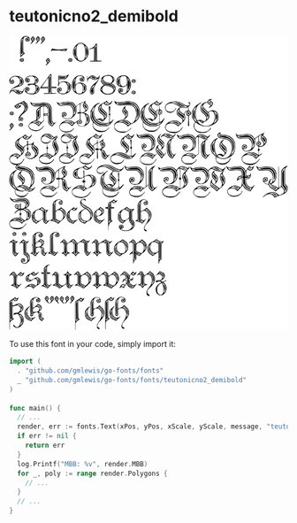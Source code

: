 # teutonicno2_demibold

![teutonicno2_demibold](teutonicno2_demibold.png)

To use this font in your code, simply import it:

```go
import (
  . "github.com/gmlewis/go-fonts/fonts"
  _ "github.com/gmlewis/go-fonts/fonts/teutonicno2_demibold"
)

func main() {
  // ...
  render, err := fonts.Text(xPos, yPos, xScale, yScale, message, "teutonicno2_demibold", Center)
  if err != nil {
    return err
  }
  log.Printf("MBB: %v", render.MBB)
  for _, poly := range render.Polygons {
    // ...
  }
  // ...
}
```
